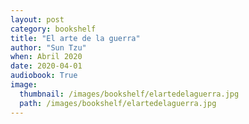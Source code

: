 ```yaml
---
layout: post
category: bookshelf
title: "El arte de la guerra"
author: "Sun Tzu"
when: Abril 2020
date: 2020-04-01
audiobook: True
image:
  thumbnail: /images/bookshelf/elartedelaguerra.jpg
  path: /images/bookshelf/elartedelaguerra.jpg
---
```

